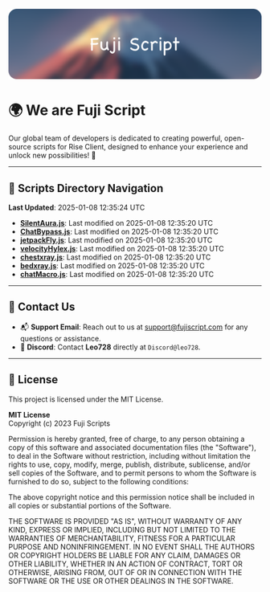![Banner](.github/b.webp)

# 🌍 **We are Fuji Script**

Our global team of developers is dedicated to creating powerful, open-source scripts for Rise Client, designed to enhance your experience and unlock new possibilities! 🌟

---
<!-- SCRIPTS_NAVIGATION_START -->
## 📂 **Scripts Directory Navigation**

**Last Updated**: 2025-01-08 12:35:24 UTC

- **[SilentAura.js](scripts/SilentAura.js)**: Last modified on 2025-01-08 12:35:20 UTC
- **[ChatBypass.js](scripts/ChatBypass.js)**: Last modified on 2025-01-08 12:35:20 UTC
- **[jetpackFly.js](scripts/jetpackFly.js)**: Last modified on 2025-01-08 12:35:20 UTC
- **[velocityHylex.js](scripts/velocityHylex.js)**: Last modified on 2025-01-08 12:35:20 UTC
- **[chestxray.js](scripts/chestxray.js)**: Last modified on 2025-01-08 12:35:20 UTC
- **[bedxray.js](scripts/bedxray.js)**: Last modified on 2025-01-08 12:35:20 UTC
- **[chatMacro.js](scripts/chatMacro.js)**: Last modified on 2025-01-08 12:35:20 UTC

<!-- SCRIPTS_NAVIGATION_END -->

---

## 💬 **Contact Us**  
- 📬 **Support Email**: Reach out to us at [support@fujiscript.com](mailto:support@fujiscript.com) for any questions or assistance.  
- 💬 **Discord**: Contact **Leo728** directly at `Discord@leo728`.

---

## 📜 **License**

This project is licensed under the MIT License.  

**MIT License**  
Copyright (c) 2023 Fuji Scripts  

Permission is hereby granted, free of charge, to any person obtaining a copy of this software and associated documentation files (the "Software"), to deal in the Software without restriction, including without limitation the rights to use, copy, modify, merge, publish, distribute, sublicense, and/or sell copies of the Software, and to permit persons to whom the Software is furnished to do so, subject to the following conditions:  

The above copyright notice and this permission notice shall be included in all copies or substantial portions of the Software.  

THE SOFTWARE IS PROVIDED "AS IS", WITHOUT WARRANTY OF ANY KIND, EXPRESS OR IMPLIED, INCLUDING BUT NOT LIMITED TO THE WARRANTIES OF MERCHANTABILITY, FITNESS FOR A PARTICULAR PURPOSE AND NONINFRINGEMENT. IN NO EVENT SHALL THE AUTHORS OR COPYRIGHT HOLDERS BE LIABLE FOR ANY CLAIM, DAMAGES OR OTHER LIABILITY, WHETHER IN AN ACTION OF CONTRACT, TORT OR OTHERWISE, ARISING FROM, OUT OF OR IN CONNECTION WITH THE SOFTWARE OR THE USE OR OTHER DEALINGS IN THE SOFTWARE.  
